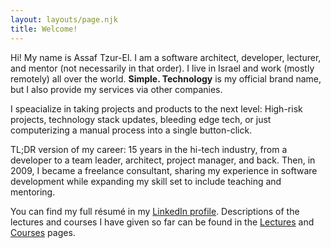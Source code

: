 ```yaml
---
layout: layouts/page.njk
title: Welcome!
---
```


Hi! My name is Assaf Tzur-El. I am a software architect, developer, lecturer, and mentor (not necessarily in that order). I live in Israel and work (mostly remotely) all over the world. **Simple. Technology** is my official brand name, but I also provide my services via other companies.

I speacialize in taking projects and products to the next level: High-risk projects, technology stack updates, bleeding edge tech, or just computerizing a manual process into a single button-click.

TL;DR version of my career: 15 years in the hi-tech industry, from a developer to a team leader, architect, project manager, and back. Then, in 2009, I became a freelance consultant, sharing my experience in software development while expanding my skill set to include teaching and mentoring.

You can find my full résumé in my [LinkedIn profile](https://www.linkedin.com/in/assaftzurel/). Descriptions of the lectures and courses I have given so far can be found in the [Lectures](/lectures) and [Courses](/courses) pages.